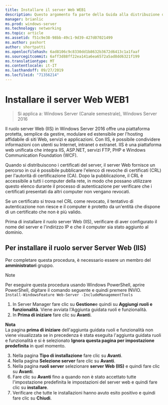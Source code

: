 ```yaml
---
title: Installare il server Web WEB1
description: Questo argomento fa parte della Guida alla distribuzione di un Server dei certificati per le distribuzioni Wireless e cablate 802.1 X
manager: brianlic
ms.prod: windows-server
ms.technology: networking
ms.topic: article
ms.assetid: f51c9e38-98bb-49c1-9d39-427d07021499
ms.author: pashort
author: shortpatti
ms.openlocfilehash: 6ad8106c9c8330dd1b8632b3672d6413c1a1faaf
ms.sourcegitcommit: 6aff3d88ff22ea141a6ea6572a5ad8dd6321f199
ms.translationtype: MT
ms.contentlocale: it-IT
ms.lasthandoff: 09/27/2019
ms.locfileid: "71356214"
---
```

# <a name="install-the-web-server-web1"></a>Installare il server Web WEB1

>Si applica a: Windows Server (Canale semestrale), Windows Server 2016

Il ruolo server Web (IIS) in Windows Server 2016 offre una piattaforma protetta, semplice da gestire, modulare ed estensibile per l'hosting affidabile di siti Web, servizi e applicazioni. Con IIS, è possibile condividere informazioni con utenti su Internet, intranet o extranet. IIS è una piattaforma web unificata che integra IIS, ASP.NET, servizi FTP, PHP e Windows Communication Foundation (WCF).  

Quando si distribuiscono i certificati del server, il server Web fornisce un percorso in cui è possibile pubblicare l'elenco di revoche di certificati (CRL) per l'autorità di certificazione (CA). Dopo la pubblicazione, il CRL è accessibile a tutti i computer della rete, in modo che possano utilizzare questo elenco durante il processo di autenticazione per verificare che i certificati presentati da altri computer non vengano revocati.   

Se un certificato si trova nel CRL come revocato, il tentativo di autenticazione non riesce e il computer è protetto da un'entità che dispone di un certificato che non è più valido.  

Prima di installare il ruolo server Web (IIS), verificare di aver configurato il nome del server e l'indirizzo IP e che il computer sia stato aggiunto al dominio.  

## <a name="to-install-the-web-server-iis-server-role"></a>Per installare il ruolo server Server Web (IIS)  
Per completare questa procedura, è necessario essere un membro del **amministratori** gruppo.  

>[!NOTE]  
>Per eseguire questa procedura usando Windows PowerShell, aprire PowerShell, digitare il comando seguente e quindi premere INVIO.  
`Install-WindowsFeature Web-Server -IncludeManagementTools`  

1.  In Server Manager fare clic su **Gestione**e quindi su **Aggiungi ruoli e funzionalità**. Viene avviata l'Aggiunta guidata ruoli e funzionalità.  
2.  In **Prima di iniziare** fare clic su **Avanti**.  

**Nota**   
La pagina **prima di iniziare** dell'aggiunta guidata ruoli e funzionalità non viene visualizzata se in precedenza è stata eseguita l'aggiunta guidata ruoli e funzionalità e si è selezionato **Ignora questa pagina per impostazione predefinita** in quel momento.  

3. Nella pagina **Tipo di installazione** fare clic su **Avanti**.  
4. Nella pagina **Selezione server** fare clic su **Avanti**.  
5. Nella pagina **ruoli server** selezionare **server Web (IIS)** e quindi fare clic su **Avanti**.  
6. Fare clic su **Avanti** fino a quando non è stato accettato tutte l'impostazione predefinita le impostazioni del server web e quindi fare clic su **installare**.  
7. Verificare che tutte le installazioni hanno avuto esito positivo e quindi fare clic su **Chiudi**.
